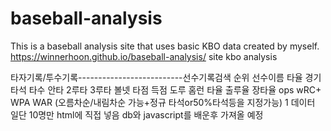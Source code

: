 # baseball-analysis
 This is a baseball analysis site that uses basic KBO data created by myself.
https://winnerhoon.github.io/baseball-analysis/
site
kbo analysis

타자기록/투수기록--------------------------선수기록검색
순위 선수이름 타율 경기 타석 타수 안타 2루타 3루타 볼넷 타점 득점 도루 홈런 타율 출루율 장타율 ops wRC+ WPA WAR (오름차순/내림차순 가능+정규 타석or50%타석등을 지정가능) 
 1     데이터 일단 10명만 html에 직접 넣음 db와 javascript를 배운후 가져올 예정

